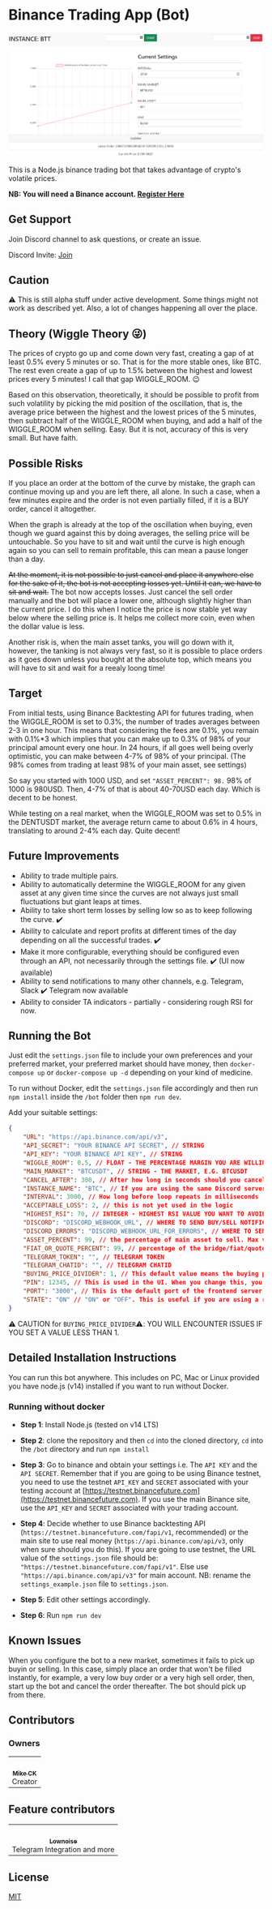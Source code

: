 # Binance Trading App (Bot)

![Sample UI](ui.png)

This is a Node.js binance trading bot that takes advantage of crypto's volatile prices.

**NB: You will need a Binance account. [Register Here](https://accounts.binance.cc/en/register?ref=77939580)**

## Get Support

Join Discord channel to ask questions, or create an issue.

Discord Invite: [Join](https://discord.gg/GTfs6pQmXe)

## Caution

⚠️ This is still alpha stuff under active development. Some things might not work as described yet. Also, a lot of changes happening all over the place.

## Theory (Wiggle Theory 😜)

The prices of crypto go up and come down very fast, creating a gap of at least 0.5% every 5 minutes or so. That is for the more stable ones, like BTC. The rest even create a gap of up to 1.5% between the highest and lowest prices every 5 minutes! I call that gap WIGGLE_ROOM. 😉

Based on this observation, theoretically, it should be possible to profit from such volatility by picking the mid position of the oscillation, that is, the average price between the highest and the lowest prices of the 5 minutes, then subtract half of the WIGGLE_ROOM when buying, and add a half of the WIGGLE_ROOM when selling. Easy. But it is not, accuracy of this is very small. But have faith.

## Possible Risks

If you place an order at the bottom of the curve by mistake, the graph can continue moving up and you are left there, all alone. In such a case, when a few minutes expire and the order is not even partially filled, if it is a BUY order, cancel it altogether.

When the graph is already at the top of the oscillation when buying, even though we guard against this by doing averages, the selling price will be untouchable. So you have to sit and wait until the curve is high enough again so you can sell to remain profitable, this can mean a pause longer than a day.

~~At the moment, it is not possible to just cancel and place it anywhere else for the sake of it, the bot is not accepting losses yet. Until it can, we have to sit and wait.~~ The bot now accepts losses. Just cancel the sell order manually and the bot will place a lower one, although slightly higher than the current price. I do this when I notice the price is now stable yet way below where the selling price is. It helps me collect more coin, even when the dollar value is less.

Another risk is, when the main asset tanks, you will go down with it, however, the tanking is not always very fast, so it is possible to place orders as it goes down unless you bought at the absolute top, which means you will have to sit and wait for a reealy loong time!

## Target

From initial tests, using Binance Backtesting API for futures trading, when the WIGGLE_ROOM is set to 0.3%, the number of trades averages between 2-3 in one hour. This means that considering the fees are 0.1%, you remain with 0.1%*3 which implies that you can make up to 0.3% of 98% of your principal amount every one hour. In 24 hours, if all goes well being overly optimistic, you can make between 4-7% of 98% of your principal. (The 98% comes from trading at least 98% of your main asset, see settings)

So say you started with 1000 USD, and set `"ASSET_PERCENT": 98.` 98% of 1000 is 980USD. Then, 4-7% of that is about 40-70USD each day. Which is decent to be honest.

While testing on a real market, when the WIGGLE_ROOM was set to 0.5% in the DENTUSDT market, the average return came to about 0.6% in 4 hours, translating to around 2-4% each day. Quite decent!

## Future Improvements

- Ability to trade multiple pairs.
- Ability to automatically determine the WIGGLE_ROOM for any given asset at any given time since the curves are not always just small fluctuations but giant leaps at times.
- Ability to take short term losses by selling low so as to keep following the curve. ✔️
- Ability to calculate and report profits at different times of the day depending on all the successful trades. ✔️
- Make it more configurable, everything should be configured even through an API, not necessarily through the settings file. ✔️ (UI now available)
- Ability to send notifications to many other channels, e.g. Telegram, Slack ✔️ Telegram now available
- Ability to consider TA indicators - partially - considering rough RSI for now.

## Running the Bot

Just edit the `settings.json` file to include your own preferences and your preferred market, your preferred market should have money, then `docker-compose up` or `docker-compose up -d` depending on your kind of medicine.

To run without Docker, edit the `settings.json` file accordingly and then run `npm install` inside the `/bot` folder then `npm run dev`.

Add your suitable settings:

```json
{
    "URL": "https://api.binance.com/api/v3",
    "API_SECRET": "YOUR BINANCE API SECRET", // STRING
    "API_KEY": "YOUR BINANCE API KEY", // STRING
    "WIGGLE_ROOM": 0.5, // FLOAT - THE PERCENTAGE MARGIN YOU ARE WILLING TO PLAY WITH
    "MAIN_MARKET": "BTCUSDT", // STRING - THE MARKET, E.G. BTCUSDT
    "CANCEL_AFTER": 300, // After how long in seconds should you cancel an order?
    "INSTANCE_NAME": "BTC", // If you are using the same Discord server to receive notifications from multiple instances, this makes it easy to know which instance is sending you a notification.
    "INTERVAL": 3000, // How long before loop repeats in milliseconds
    "ACCEPTABLE_LOSS": 2, // this is not yet used in the logic
    "HIGHEST_RSI": 70, // INTEGER - HIGHEST RSI VALUE YOU WANT TO AVOID BUY
    "DISCORD": "DISCORD_WEBHOOK_URL", // WHERE TO SEND BUY/SELL NOTIFICATIONS
    "DISCORD_ERRORS": "DISCORD_WEBHOOK_URL_FOR_ERRORS", // WHERE TO SEND ERRORS
    "ASSET_PERCENT": 99, // the percentage of main asset to sell. Max value = 99
    "FIAT_OR_QUOTE_PERCENT": 99, // percentage of the bridge/fiat/quote coin to use when buying. Max value = 99
    "TELEGRAM_TOKEN": "", // TELEGRAM TOKEN
    "TELEGRAM_CHATID": "", // TELEGRAM CHATID
    "BUYING_PRICE_DIVIDER": 1, // This default value means the buying price is the current price minus the wiggle room. If you want to buy a little closer to the current price, increase this value. 
    "PIN": 12345, // This is used in the UI. When you change this, you need to restart the bot.
    "PORT": "3000", // This is the default port of the frontend server.
    "STATE": "ON" // "ON" or "OFF". This is useful if you are using a remote server and you want that when you have stopped from the frontend, the bot does not auto resume trading when server restarts.
}
```

 :warning: CAUTION for `BUYING_PRICE_DIVIDER`:warning:: YOU WILL ENCOUNTER ISSUES IF YOU SET A VALUE LESS THAN 1.

## Detailed Installation Instructions

You can run this bot anywhere. This includes on PC, Mac or Linux provided you have node.js (v14) installed if you want to run without Docker.

### Running without docker

- **Step 1**: Install Node.js (tested on v14 LTS)

- **Step 2**: clone the repository and then `cd` into the cloned directory, `cd` into the `/bot` directory and run `npm install`

- **Step 3**: Go to binance and obtain your settings i.e. The `API KEY` and the `API SECRET`. Remember that if you are going to be using Binance testnet, you need to use the testnet `API_KEY` and `SECRET` associated with your testing account at [https://testnet.binancefuture.com](https://testnet.binancefuture.com). If you use the main Binance site, use the `API_KEY` and `SECRET` associated with your trading account.

- **Step 4**: Decide whether to use Binance backtesting API (`https://testnet.binancefuture.com/fapi/v1`, recommended) or the main site to use real money (`https://api.binance.com/api/v3`, only when sure should you do this). If you are going to use testnet, the URL value of the `settings.json` file should be: `"https://testnet.binancefuture.com/fapi/v1"`. Else use `"https://api.binance.com/api/v3"` for main account. NB: rename the `settings_example.json` file to `settings.json`.

- **Step 5**: Edit other settings accordingly.

- **Step 6**: Run `npm run dev`

## Known Issues

When you configure the bot to a new market, sometimes it fails to pick up buyin or selling. In this case, simply place an order that won't be filled instantly, for example, a very low buy order or a very high sell order, then, start up the bot and cancel the order thereafter. The bot should pick up from there.

## Contributors

### Owners

<!-- markdownlint-disable -->
<table>
  <tr>
    <td align="center"><a href="https://github.com/CkCreative"><img src="https://avatars.githubusercontent.com/u/15129817?v=4" width="100px;" alt=""/><br /><sub><b>Mike CK</b></sub></a><br />Creator</td>
  </tr>
</table>

## Feature contributors
<!-- prettier-ignore-start -->
<table>
  <tr>
    <td align="center"><a href="https://github.com/lownoise2"><img src="https://avatars.githubusercontent.com/u/2761812?v=4" width="100px;" alt=""/><br /><sub><b>Lownoise</b></sub></a><br />Telegram Integration and more</td>
  </tr>
</table>
<!-- markdownlint-enable -->
<!-- prettier-ignore-end -->

## License

[MIT](license.md)
